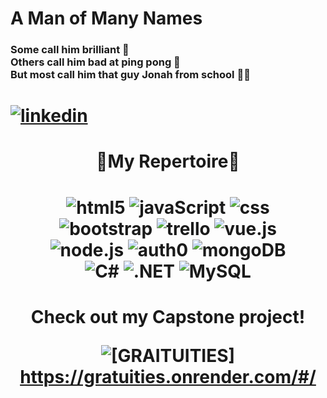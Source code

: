 ### <h1>A Man of Many Names </h1>

<h3>Some call him brilliant 🧠</br>  Others call him bad at ping pong 🏓</br>  But most call him that guy Jonah from school 🧍‍♂</h3>
<h1>
    <a href="https://www.linkedin.com/in/JonahWood/" rel="nofollow noreferrer">
    <img  style="min-height:30
                px" src="https://i.stack.imgur.com/gVE0j.png" alt="linkedin">
  </a>
  </h1>

<h1 align="center">🔽My Repertoire🔽</h1>
<h1 align="center">
<div align="">
<img src="https://img.shields.io/badge/HTML5-E34F26.svg?style=for-the-badge&logo=HTML5&logoColor=white" title="html5"/> 
<img src="https://img.shields.io/badge/JavaScript-F7DF1E.svg?style=for-the-badge&logo=JavaScript&logoColor=black" title="javaScript"/> 
<img src="https://img.shields.io/badge/CSS3-1572B6.svg?style=for-the-badge&logo=CSS3&logoColor=white" title="css"/> 
</div>
<div align="">
<img src="https://img.shields.io/badge/Bootstrap-7952B3.svg?style=for-the-badge&logo=Bootstrap&logoColor=white" title="bootstrap"/> 
<img src="https://img.shields.io/badge/Trello-0052CC.svg?style=for-the-badge&logo=Trello&logoColor=white" title="trello"/> 
<img src="https://img.shields.io/badge/Vue.js-4FC08D.svg?style=for-the-badge&logo=vuedotjs&logoColor=white" title="vue.js"/> 
</div>
<div align="">
<img src="https://img.shields.io/badge/Node.js-339933.svg?style=for-the-badge&logo=nodedotjs&logoColor=white" title="node.js"/> 
<img src="https://img.shields.io/badge/Auth0-EB5424.svg?style=for-the-badge&logo=Auth0&logoColor=white" title="auth0"/>
<img src="https://img.shields.io/badge/MongoDB-47A248.svg?style=for-the-badge&logo=MongoDB&logoColor=white" title="mongoDB"/> 
</div>
<div align="">
<img src="https://img.shields.io/badge/C%20Sharp-239120.svg?style=for-the-badge&logo=C-Sharp&logoColor=white" title="C#"/> 
<img src="https://img.shields.io/badge/.NET-512BD4.svg?style=for-the-badge&logo=dotnet&logoColor=white" title=".NET"/> 
<img src="https://img.shields.io/badge/MySQL-4479A1.svg?style=for-the-badge&logo=MySQL&logoColor=white" title="MySQL"/>
</div>
  </h1>


<div align="center">
  <h1>Check out my Capstone project!
    </br>
  <span align="center">

  
  <img style="max-height:50
                px" src="https://pixy.org/src/9/97311.png" alt="[GRAITUITIES]"/>https://gratuities.onrender.com/#/
    </span>
  </h1>
  </div>

<!--
**JonahWood/JonahWood** is a ✨ _special_ ✨ repository because its `README.md` (this file) appears on your GitHub profile.

Here are some ideas to get you started:

- 🔭 I’m currently working on ...
- 🌱 I’m currently learning ...
- 👯 I’m looking to collaborate on ...
- 🤔 I’m looking for help with ...
- 💬 Ask me about ...
- 📫 How to reach me: ...
- 😄 Pronouns: ...
- ⚡ Fun fact: ...
-->
